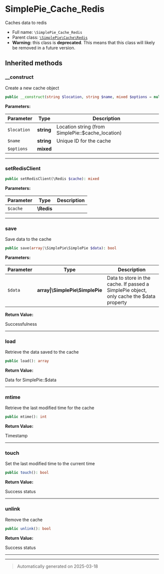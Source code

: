
# SimplePie_Cache_Redis

Caches data to redis



* Full name: `\SimplePie_Cache_Redis`
* Parent class: [`\SimplePie\Cache\Redis`](./SimplePie/Cache/Redis.md)
* **Warning:** this class is **deprecated**. This means that this class will likely be removed in a future version.






## Inherited methods


### __construct

Create a new cache object

```php
public __construct(string $location, string $name, mixed $options = null): mixed
```








**Parameters:**

| Parameter | Type | Description |
|-----------|------|-------------|
| `$location` | **string** | Location string (from SimplePie::$cache_location) |
| `$name` | **string** | Unique ID for the cache |
| `$options` | **mixed** |  |





***

### setRedisClient



```php
public setRedisClient(\Redis $cache): mixed
```








**Parameters:**

| Parameter | Type | Description |
|-----------|------|-------------|
| `$cache` | **\Redis** |  |





***

### save

Save data to the cache

```php
public save(array|\SimplePie\SimplePie $data): bool
```








**Parameters:**

| Parameter | Type | Description |
|-----------|------|-------------|
| `$data` | **array&#124;\SimplePie\SimplePie** | Data to store in the cache. If passed a SimplePie object, only cache the $data property |


**Return Value:**

Successfulness




***

### load

Retrieve the data saved to the cache

```php
public load(): array
```









**Return Value:**

Data for SimplePie::$data




***

### mtime

Retrieve the last modified time for the cache

```php
public mtime(): int
```









**Return Value:**

Timestamp




***

### touch

Set the last modified time to the current time

```php
public touch(): bool
```









**Return Value:**

Success status




***

### unlink

Remove the cache

```php
public unlink(): bool
```









**Return Value:**

Success status




***


***
> Automatically generated on 2025-03-18
